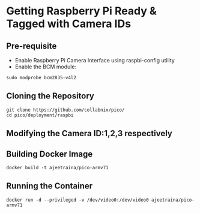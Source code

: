 # Getting Raspberry Pi Ready & Tagged with Camera IDs

## Pre-requisite

- Enable Raspberry Pi Camera Interface using raspbi-config utility
- Enable the BCM module:

```
sudo modprobe bcm2835-v4l2
```

## Cloning the Repository

```
git clone https://github.com/collabnix/pico/
cd pico/deployment/raspbi
```

## Modifying the Camera ID:1,2,3 respectively

## Building Docker Image

```
docker build -t ajeetraina/pico-armv71
```

## Running the Container

```
docker run -d --privileged -v /dev/video0:/dev/video0 ajeetraina/pico-armv71
```
